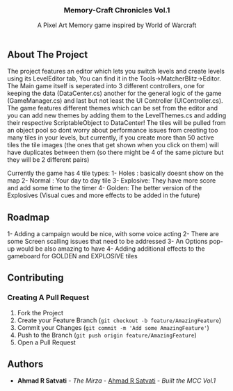 <br/>
<p align="center">
  <h3 align="center">Memory-Craft Chronicles Vol.1</h3>

  <p align="center">
    A Pixel Art Memory game inspired by World of Warcraft
    <br/>
    <br/>
  </p>
</p>



## About The Project

The project features an editor which lets you switch levels and create levels using its LevelEditor tab, You can find it in the Tools->MatcherBlitz->Editor.
The Main game itself is seperated into 3 different controllers, one for keeping the data (DataCenter.cs) another for the general logic of the game (GameManager.cs) and last but not least the UI Controller (UIController.cs).
The game features different themes which can be set from the editor and you can add new themes by adding them to the LevelThemes.cs and adding their respective ScriptableObject to DataCenter!
The tiles will be pulled from an object pool so dont worry about performance issues from creating too many tiles in your levels, but currently, if you create more than 50 active tiles the tile images (the ones that get shown when you click on them) will have duplicates between them (so there might be 4 of the same picture but they will be 2 different pairs)

Currently the game has 4 tile types:
1- Holes : basically doesnt show on the map
2- Normal : Your day to day tile
3- Explosive: They have more score and add some time to the timer
4- Golden: The better version of the Explosives 
(Visual cues and more effects to be added in the future)



## Roadmap

1- Adding a campaign would be nice, with some voice acting
2- There are some Screen scalling issues that need to be addressed
3- An Options pop-up would be also amazing to have
4- Adding additional effects to the gameboard for GOLDEN and EXPLOSIVE tiles

## Contributing



### Creating A Pull Request

1. Fork the Project
2. Create your Feature Branch (`git checkout -b feature/AmazingFeature`)
3. Commit your Changes (`git commit -m 'Add some AmazingFeature'`)
4. Push to the Branch (`git push origin feature/AmazingFeature`)
5. Open a Pull Request

## Authors

* **Ahmad R Satvati** - *The Mirza* - [Ahmad R Satvati](https://github.com/LeMarsiste) - *Built the MCC Vol.1*


